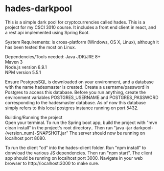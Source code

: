 
# hades-darkpool
This is a simple dark pool for cryptocurrencies called hades. This is a project for my CSCI 3010 course. It includes a front end client in react, and a rest api implemented using Spring Boot.

System Requirements:
Is cross-platform (Windows, OS X, Linux), although it has been tested the most on Linux.

Dependencies/Tools needed:
Java JDK/JRE 8+<br />
Maven 3 <br />
Node.js version 8.9.1 <br />
NPM version 5.5.1 <br />

Ensure PostgresSQL is downloaded on your environment, and a database with the name hadesmaster is created.
Create a username/password in Postgres to access this database. Before you run anything, create the environment variables
POSTGRES_USERNAME and POSTGRES_PASSWORD corresponding to the hadesmaster database. As of now this database simply refers to this local postgres instance running on port 5432. <br />

Building/Running the project <br />
Open your terminal.
To run the Spring boot app, build the project with "mvn clean install" in the project's root directory..
Then run "java -jar darkpool-{version_num}-SNAPSHOT.jar" The server should now be running on localhost port 8080.

To run the client "cd" into the hades-client folder. Run "npm install" to donwload the various JS dependencies. Then
run "npm start". The client app should be running on localhost port 3000. Navigate in your web browser to http://localhost:3000 to make sure.



